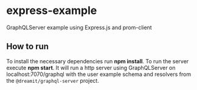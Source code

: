 # express-example
GraphQLServer example using Express.js and prom-client

## How to run
To install the necessary dependencies run **npm install**. To run the server execute **npm start**. It will run a http server using GraphQLServer on localhost:7070/graphql with the user example schema and resolvers from the `@dreamit/graphql-server` project.